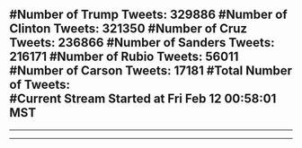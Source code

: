 #Number of Trump Tweets: 329886
#Number of Clinton Tweets: 321350
#Number of Cruz Tweets: 236866
#Number of Sanders Tweets: 216171
#Number of Rubio Tweets: 56011
#Number of Carson Tweets: 17181
#Total Number of Tweets:  
#Current Stream Started at Fri Feb 12 00:58:01 MST
---
---
---
